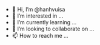 - 👋 Hi, I’m @hanhvuisa
- 👀 I’m interested in ...
- 🌱 I’m currently learning ...
- 💞️ I’m looking to collaborate on ...
- 📫 How to reach me ...

<!---
hanhvuisa/hanhvuisa is a ✨ special ✨ repository because its `README.md` (this file) appears on your GitHub profile.
You can click the Preview link to take a look at your changes.
--->
